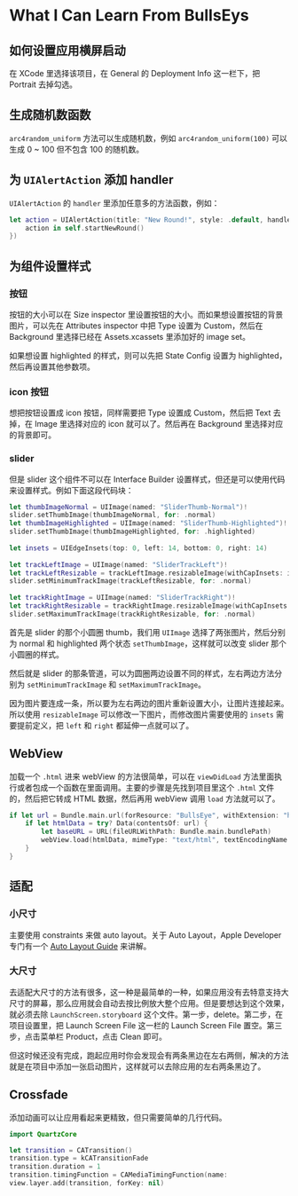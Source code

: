 # What I Can Learn From BullsEys

## 如何设置应用横屏启动

在 XCode 里选择该项目，在 General 的 Deployment Info 这一栏下，把 Portrait 去掉勾选。

## 生成随机数函数

`arc4random_uniform` 方法可以生成随机数，例如 `arc4random_uniform(100)` 可以生成 0 ~ 100 但不包含 100 的随机数。

## 为 `UIAlertAction` 添加 handler

`UIAlertAction` 的 `handler` 里添加任意多的方法函数，例如：

```swift
let action = UIAlertAction(title: "New Round!", style: .default, handler: {
    action in self.startNewRound()
})
```

## 为组件设置样式

### 按钮

按钮的大小可以在 Size inspector 里设置按钮的大小。而如果想设置按钮的背景图片，可以先在 Attributes inspector 中把 Type 设置为 Custom，然后在 Background 里选择已经在 Assets.xcassets 里添加好的 image set。

如果想设置 highlighted 的样式，则可以先把 State Config 设置为 highlighted，然后再设置其他参数项。

### icon 按钮

想把按钮设置成 icon 按钮，同样需要把 Type 设置成 Custom，然后把 Text 去掉，在 Image 里选择对应的 icon 就可以了。然后再在 Background 里选择对应的背景即可。

### slider

但是 slider 这个组件不可以在 Interface Builder 设置样式，但还是可以使用代码来设置样式。例如下面这段代码块：

```swift
let thumbImageNormal = UIImage(named: "SliderThumb-Normal")!
slider.setThumbImage(thumbImageNormal, for: .normal)
let thumbImageHighlighted = UIImage(named: "SliderThumb-Highlighted")!
slider.setThumbImage(thumbImageHighlighted, for: .highlighted)
        
let insets = UIEdgeInsets(top: 0, left: 14, bottom: 0, right: 14)
        
let trackLeftImage = UIImage(named: "SliderTrackLeft")!
let trackLeftResizable = trackLeftImage.resizableImage(withCapInsets: insets)
slider.setMinimumTrackImage(trackLeftResizable, for: .normal)
        
let trackRightImage = UIImage(named: "SliderTrackRight")!
let trackRightResizable = trackRightImage.resizableImage(withCapInsets: insets)
slider.setMaximumTrackImage(trackRightResizable, for: .normal)
```

首先是 slider 的那个小圆圈 thumb，我们用 `UIImage` 选择了两张图片，然后分别为 normal 和 highlighted 两个状态 `setThumbImage`，这样就可以改变 slider 那个小圆圈的样式。

然后就是 slider 的那条管道，可以为圆圈两边设置不同的样式，左右两边方法分别为 `setMinimumTrackImage` 和 `setMaximumTrackImage`。

因为图片要连成一条，所以要为左右两边的图片重新设置大小，让图片连接起来。所以使用 `resizableImage` 可以修改一下图片，而修改图片需要使用的 `insets` 需要提前定义，把 `left` 和 `right` 都延伸一点就可以了。

## WebView

加载一个 `.html` 进来 webView 的方法很简单，可以在 `viewDidLoad` 方法里面执行或者包成一个函数在里面调用。主要的步骤是先找到项目里这个 `.html` 文件的，然后把它转成 HTML 数据，然后再用 webView 调用 `load` 方法就可以了。

```swift
if let url = Bundle.main.url(forResource: "BullsEye", withExtension: "html") {
    if let htmlData = try? Data(contentsOf: url) {
        let baseURL = URL(fileURLWithPath: Bundle.main.bundlePath)        webView.load(htmlData, mimeType: "text/html", textEncodingName: "UTF-8", baseURL: baseURL)
    }
}
```

## 适配

### 小尺寸

主要使用 constraints 来做 auto layout。关于 Auto Layout，Apple Developer 专门有一个 [Auto Layout Guide](https://developer.apple.com/library/content/documentation/UserExperience/Conceptual/AutolayoutPG/) 来讲解。

### 大尺寸

去适配大尺寸的方法有很多，这一种是最简单的一种，如果应用没有去特意支持大尺寸的屏幕，那么应用就会自动去按比例放大整个应用。但是要想达到这个效果，就必须去除 `LaunchScreen.storyboard` 这个文件。第一步，delete。第二步，在项目设置里，把  Launch Screen File  这一栏的 Launch Screen File 置空。第三步，点击菜单栏 Product，点击 Clean 即可。

但这时候还没有完成，跑起应用时你会发现会有两条黑边在左右两侧，解决的方法就是在项目中添加一张启动图片，这样就可以去除应用的左右两条黑边了。

## Crossfade

添加动画可以让应用看起来更精致，但只需要简单的几行代码。

```swift
import QuartzCore

let transition = CATransition()transition.type = kCATransitionFadetransition.duration = 1transition.timingFunction = CAMediaTimingFunction(name:view.layer.add(transition, forKey: nil)
```














